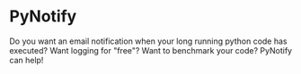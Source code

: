 # PyNotify
Do you want an email notification when your long running python code has executed? Want logging for "free"? Want to benchmark your code? PyNotify can help!
